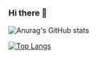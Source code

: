 ### Hi there 👋

<!--
**zxgsn/zxgsn** is a ✨ _special_ ✨ repository because its `README.md` (this file) appears on your GitHub profile.

Here are some ideas to get you started:

- 🔭 I’m currently working on ...
- 🌱 I’m currently learning ...
- 👯 I’m looking to collaborate on ...
- 🤔 I’m looking for help with ...
- 💬 Ask me about ...
- 📫 How to reach me: ...
- 😄 Pronouns: ...
- ⚡ Fun fact: ...
-->

![Anurag's GitHub stats](https://github-readme-stats.vercel.app/api?username=zxgsn&count_private=true)

[![Top Langs](https://github-readme-stats.vercel.app/api/top-langs/?username=zxgsn)](https://github.com/anuraghazra/github-readme-stats)

